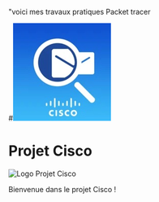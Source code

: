 "voici mes travaux pratiques Packet tracer

#![Logo Projet Cisco](cisco.jpg)
# Projet Cisco

<img src="Logo.png" alt="Logo Projet Cisco" width="200">

Bienvenue dans le projet Cisco !
